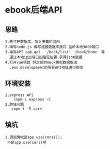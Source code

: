 # ebook后端API

## 思路
```
1.先打开数据库，插入书籍的资料
2.编写node.js 编写连接数据库接口 监听本地3000端口
3.编写API app.get  '/book/list' '/book/home' 等
  通过本地ip加端口加指定位置 获得json数据
4.打开vue项目 将之前的mock模拟数据取消 
  .env.development的所有API地址进行修改
```

## 环境安装
```
1.express API
    cnpm i express -S
2.跨域问题
   cnpm i -S cors  

```

## 填坑
```
1.调用跨域是app.use(cors());
 不是app.use(cors)啊
```
     

